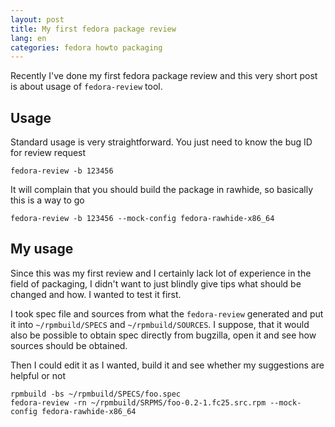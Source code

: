 ```yaml
---
layout: post
title: My first fedora package review
lang: en
categories: fedora howto packaging
---
```


Recently I've done my first fedora package review and this very short post is about usage of `fedora-review` tool.


## Usage

Standard usage is very straightforward. You just need to know the bug ID for review request

	fedora-review -b 123456

It will complain that you should build the package in rawhide, so basically this is a way to go

	fedora-review -b 123456 --mock-config fedora-rawhide-x86_64


## My usage

Since this was my first review and I certainly lack lot of experience in the field of packaging, I didn't want to just blindly give tips what should be changed and how. I wanted to test it first.

I took spec file and sources from what the `fedora-review` generated and put it into `~/rpmbuild/SPECS` and `~/rpmbuild/SOURCES`. I suppose, that it would also be possible to obtain spec directly from bugzilla, open it and see how sources should be obtained.

Then I could edit it as I wanted, build it and see whether my suggestions are helpful or not

	rpmbuild -bs ~/rpmbuild/SPECS/foo.spec
	fedora-review -rn ~/rpmbuild/SRPMS/foo-0.2-1.fc25.src.rpm --mock-config fedora-rawhide-x86_64
